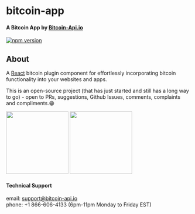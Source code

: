 # bitcoin-app

#### A Bitcoin App by [Bitcoin-Api.io](https://bitcoin-api.io)

[![npm version](https://badge.fury.io/js/bitcoin-app.svg)](https://badge.fury.io/js/bitcoin-app)


## About
A [React](https://reactjs.org/) bitcoin plugin component for effortlessly 
incorporating bitcoin functionality into your websites and apps.

This is an open-source project (that has just started and still has a long way to go) - 
open to PRs, suggestions, Github Issues, comments, complaints and compliments.😁

<p float="left">
  <img src="https://bitcoin-api.s3.amazonaws.com/images/demo/app/app_screenshot_3.png" width="170" />
  <img src="https://bitcoin-api.s3.amazonaws.com/images/demo/app/app_screenshot_4.png" width="170" />
</p>


#### Technical Support 
email: support@bitcoin-api.io  
phone: +1 866-606-4133 (6pm-11pm Monday to Friday EST)